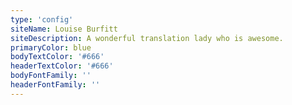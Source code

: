 ```yaml
---
type: 'config'
siteName: Louise Burfitt
siteDescription: A wonderful translation lady who is awesome.
primaryColor: blue
bodyTextColor: '#666'
headerTextColor: '#666'
bodyFontFamily: ''
headerFontFamily: ''
---
```


